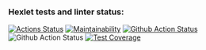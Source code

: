 ### Hexlet tests and linter status:
[![Actions Status](https://github.com/mom4uk/php-project-48/actions/workflows/hexlet-check.yml/badge.svg)](https://github.com/mom4uk/php-project-48/actions)
[![Maintainability](https://api.codeclimate.com/v1/badges/887ca1f56e5d2ad12124/maintainability)](https://codeclimate.com/github/mom4uk/php-project-48/maintainability)
[![Github Action Status](https://github.com/OWNER/REPOSITORY/actions/workflows/github-actions.yaml/badge.svg)](https://github.com/mom4uk/php-project-48/actions)
![Github Action Status](https://github.com/OWNER/REPOSITORY/actions/workflows/github-actions.yaml/badge.svg)
[![Test Coverage](https://api.codeclimate.com/v1/badges/887ca1f56e5d2ad12124/test_coverage)](https://codeclimate.com/github/mom4uk/php-project-48/test_coverage)